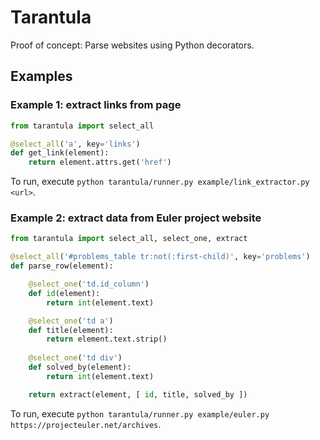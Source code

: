 # Tarantula

Proof of concept: Parse websites using Python decorators.

## Examples

### Example 1: extract links from page

```python
from tarantula import select_all

@select_all('a', key='links')
def get_link(element):
    return element.attrs.get('href')
```

To run, execute `python tarantula/runner.py example/link_extractor.py <url>`.

### Example 2: extract data from Euler project website

```python
from tarantula import select_all, select_one, extract

@select_all('#problems_table tr:not(:first-child)', key='problems')
def parse_row(element):

    @select_one('td.id_column')
    def id(element):
        return int(element.text)

    @select_one('td a')
    def title(element):
        return element.text.strip()
    
    @select_one('td div')
    def solved_by(element):
        return int(element.text)

    return extract(element, [ id, title, solved_by ])
```

To run, execute `python tarantula/runner.py example/euler.py https://projecteuler.net/archives`.